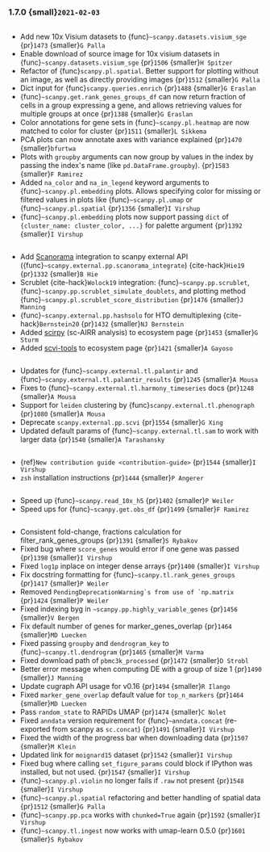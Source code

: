 ### 1.7.0 {small}`2021-02-03`

```{rubric} Features
```

- Add new 10x Visium datasets to {func}`~scanpy.datasets.visium_sge` {pr}`1473` {smaller}`G Palla`
- Enable download of source image for 10x visium datasets in {func}`~scanpy.datasets.visium_sge` {pr}`1506` {smaller}`H Spitzer`
- Refactor of {func}`scanpy.pl.spatial`. Better support for plotting without an image, as well as directly providing images {pr}`1512` {smaller}`G Palla`
- Dict input for {func}`scanpy.queries.enrich` {pr}`1488` {smaller}`G Eraslan`
- {func}`~scanpy.get.rank_genes_groups_df` can now return fraction of cells in a group expressing a gene, and allows retrieving values for multiple groups at once {pr}`1388` {smaller}`G Eraslan`
- Color annotations for gene sets in {func}`~scanpy.pl.heatmap` are now matched to color for cluster {pr}`1511` {smaller}`L Sikkema`
- PCA plots can now annotate axes with variance explained {pr}`1470` {smaller}`bfurtwa`
- Plots with `groupby` arguments can now group by values in the index by passing the index's name (like `pd.DataFrame.groupby`). {pr}`1583` {smaller}`F Ramirez`
- Added `na_color` and `na_in_legend` keyword arguments to {func}`~scanpy.pl.embedding` plots. Allows specifying color for missing or filtered values in plots like {func}`~scanpy.pl.umap` or {func}`~scanpy.pl.spatial` {pr}`1356` {smaller}`I Virshup`
- {func}`~scanpy.pl.embedding` plots now support passing `dict` of `{cluster_name: cluster_color, ...}` for palette argument  {pr}`1392` {smaller}`I Virshup`

```{rubric} External tools (new)
```

- Add [Scanorama](https://github.com/brianhie/scanorama) integration to scanpy external API ({func}`~scanpy.external.pp.scanorama_integrate`) {cite-hack}`Hie19` {pr}`1332` {smaller}`B Hie`
- Scrublet {cite-hack}`Wolock19` integration: {func}`~scanpy.pp.scrublet`, {func}`~scanpy.pp.scrublet_simulate_doublets`, and plotting method {func}`~scanpy.pl.scrublet_score_distribution` {pr}`1476` {smaller}`J Manning`
- {func}`~scanpy.external.pp.hashsolo` for HTO demultiplexing {cite-hack}`Bernstein20` {pr}`1432` {smaller}`NJ Bernstein`
- Added [scirpy](https://github.com/icbi-lab/scirpy) (sc-AIRR analysis) to ecosystem page {pr}`1453` {smaller}`G Sturm`
- Added [scvi-tools](https://scvi-tools.org) to ecosystem page {pr}`1421` {smaller}`A Gayoso`

```{rubric} External tools (changes)
```

- Updates for {func}`~scanpy.external.tl.palantir` and {func}`~scanpy.external.tl.palantir_results` {pr}`1245` {smaller}`A Mousa`
- Fixes to {func}`~scanpy.external.tl.harmony_timeseries` docs {pr}`1248` {smaller}`A Mousa`
- Support for `leiden` clustering by {func}`scanpy.external.tl.phenograph` {pr}`1080` {smaller}`A Mousa`
- Deprecate `scanpy.external.pp.scvi` {pr}`1554` {smaller}`G Xing`
- Updated default params of {func}`~scanpy.external.tl.sam` to work with larger data {pr}`1540` {smaller}`A Tarashansky`

```{rubric} Documentation
```

- {ref}`New contribution guide <contribution-guide>` {pr}`1544` {smaller}`I Virshup`
- `zsh` installation instructions {pr}`1444` {smaller}`P Angerer`

```{rubric} Performance
```

- Speed up {func}`~scanpy.read_10x_h5` {pr}`1402` {smaller}`P Weiler`
- Speed ups for {func}`~scanpy.get.obs_df` {pr}`1499` {smaller}`F Ramirez`

```{rubric} Bugfixes
```

- Consistent fold-change, fractions calculation for filter_rank_genes_groups {pr}`1391` {smaller}`S Rybakov`
- Fixed bug where `score_genes` would error if one gene was passed {pr}`1398` {smaller}`I Virshup`
- Fixed `log1p` inplace on integer dense arrays {pr}`1400` {smaller}`I Virshup`
- Fix docstring formatting for {func}`~scanpy.tl.rank_genes_groups` {pr}`1417` {smaller}`P Weiler`
- Removed `` PendingDeprecationWarning`s from use of `np.matrix `` {pr}`1424` {smaller}`P Weiler`
- Fixed indexing byg in `~scanpy.pp.highly_variable_genes` {pr}`1456` {smaller}`V Bergen`
- Fix default number of genes for marker_genes_overlap {pr}`1464` {smaller}`MD Luecken`
- Fixed passing `groupby` and `dendrogram_key` to {func}`~scanpy.tl.dendrogram` {pr}`1465` {smaller}`M Varma`
- Fixed download path of `pbmc3k_processed` {pr}`1472` {smaller}`D Strobl`
- Better error message when computing DE with a group of size 1 {pr}`1490` {smaller}`J Manning`
- Update cugraph API usage for v0.16 {pr}`1494` {smaller}`R Ilango`
- Fixed `marker_gene_overlap` default value for `top_n_markers` {pr}`1464` {smaller}`MD Luecken`
- Pass `random_state` to RAPIDs UMAP {pr}`1474` {smaller}`C Nolet`
- Fixed `anndata` version requirement for {func}`~anndata.concat` (re-exported from scanpy as `sc.concat`) {pr}`1491` {smaller}`I Virshup`
- Fixed the width of the progress bar when downloading data {pr}`1507` {smaller}`M Klein`
- Updated link for `moignard15` dataset {pr}`1542` {smaller}`I Virshup`
- Fixed bug where calling `set_figure_params` could block if IPython was installed, but not used. {pr}`1547` {smaller}`I Virshup`
- {func}`~scanpy.pl.violin` no longer fails if `.raw` not present {pr}`1548` {smaller}`I Virshup`
- {func}`~scanpy.pl.spatial` refactoring and better handling of spatial data {pr}`1512` {smaller}`G Palla`
- {func}`~scanpy.pp.pca` works with `chunked=True` again {pr}`1592` {smaller}`I Virshup`
- {func}`~scanpy.tl.ingest` now works with umap-learn 0.5.0 {pr}`1601` {smaller}`S Rybakov`
